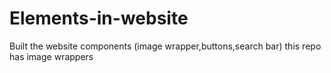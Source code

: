 # Elements-in-website
Built the website components (image wrapper,buttons,search bar)
this repo has image wrappers
